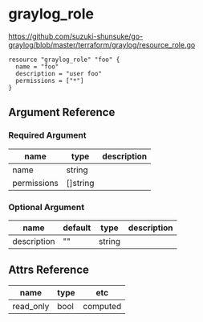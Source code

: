 # graylog_role

https://github.com/suzuki-shunsuke/go-graylog/blob/master/terraform/graylog/resource_role.go

```
resource "graylog_role" "foo" {
  name = "foo"
  description = "user foo"
  permissions = ["*"]
}
```

## Argument Reference

### Required Argument

name | type | description
--- | --- | ---
name | string |
permissions | []string |

### Optional Argument

name | default | type | description
--- | --- | --- | ---
description | "" | string |

## Attrs Reference

name | type | etc
--- | --- | ---
read_only | bool | computed
